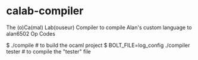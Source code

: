 calab-compiler
==============

The (o)Ca(mal) Lab(ouseur) Compiler to compile Alan's custom language to alan6502 Op Codes

$ ./compile #  to build the ocaml project
$ BOLT_FILE=log_config ./compiler tester  # to compile the "tester" file
